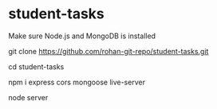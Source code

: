 # student-tasks
 Make sure Node.js and MongoDB is installed

git clone https://github.com/rohan-git-repo/student-tasks.git

cd student-tasks

npm i express cors mongoose live-server

node server

